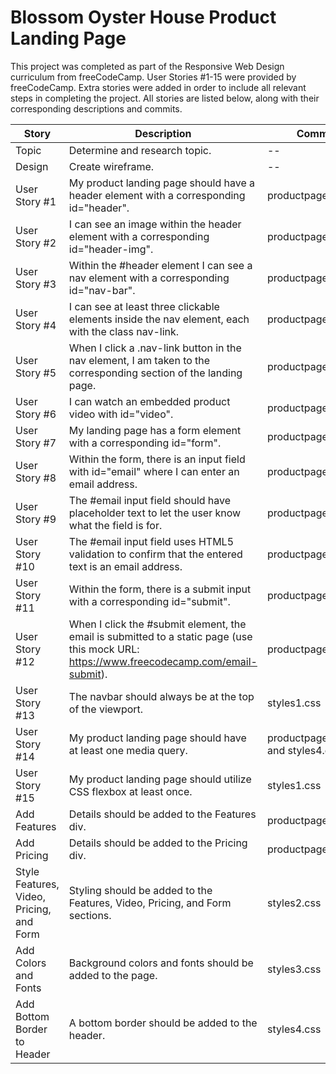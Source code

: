 # Blossom Oyster House Product Landing Page

This project was completed as part of the Responsive Web Design curriculum from freeCodeCamp. User Stories #1-15 were provided by freeCodeCamp. Extra stories were added in order to include all relevant steps in completing the project. All stories are listed below, along with their corresponding descriptions and commits.

| Story | Description | Commit
| ------ | ------ | ----- |
| Topic | Determine and research topic. | --
| Design | Create wireframe. | --
| User Story #1 | My product landing page should have a header element with a corresponding id="header". | productpage1.html
| User Story #2 | I can see an image within the header element with a corresponding id="header-img". | productpage2.html
| User Story #3 | Within the #header element I can see a nav element with a corresponding id="nav-bar". | productpage3.html
| User Story #4 | I can see at least three clickable elements inside the nav element, each with the class nav-link. | productpage4.html
| User Story #5 | When I click a .nav-link button in the nav element, I am taken to the corresponding section of the landing page. | productpage5.html
| User Story #6 | I can watch an embedded product video with id="video". | productpage6.html
| User Story #7 | My landing page has a form element with a corresponding id="form". | productpage7.html
| User Story #8 | Within the form, there is an input field with id="email" where I can enter an email address. | productpage8.html
| User Story #9 | The #email input field should have placeholder text to let the user know what the field is for. | productpage8.html
| User Story #10 | The #email input field uses HTML5 validation to confirm that the entered text is an email address. | productpage8.html
| User Story #11 | Within the form, there is a submit input with a corresponding id="submit". | productpage9.html
| User Story #12 | When I click the #submit element, the email is submitted to a static page (use this mock URL: https://www.freecodecamp.com/email-submit). | productpage10.html
| User Story #13 | The navbar should always be at the top of the viewport. | styles1.css
| User Story #14 | My product landing page should have at least one media query. | productpage13.html and styles4.css
| User Story #15 | My product landing page should utilize CSS flexbox at least once. | styles1.css
| Add Features | Details should be added to the Features div. | productpage11.html
| Add Pricing | Details should be added to the Pricing div. | productpage12.html
| Style Features, Video, Pricing, and Form | Styling should be added to the Features, Video, Pricing, and Form sections. | styles2.css
| Add Colors and Fonts | Background colors and fonts should be added to the page. | styles3.css
| Add Bottom Border to Header | A bottom border should be added to the header. | styles4.css